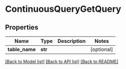 # ContinuousQueryGetQuery

## Properties
Name | Type | Description | Notes
------------ | ------------- | ------------- | -------------
**table_name** | **str** |  | [optional] 

[[Back to Model list]](../README.md#documentation-for-models) [[Back to API list]](../README.md#documentation-for-api-endpoints) [[Back to README]](../README.md)


